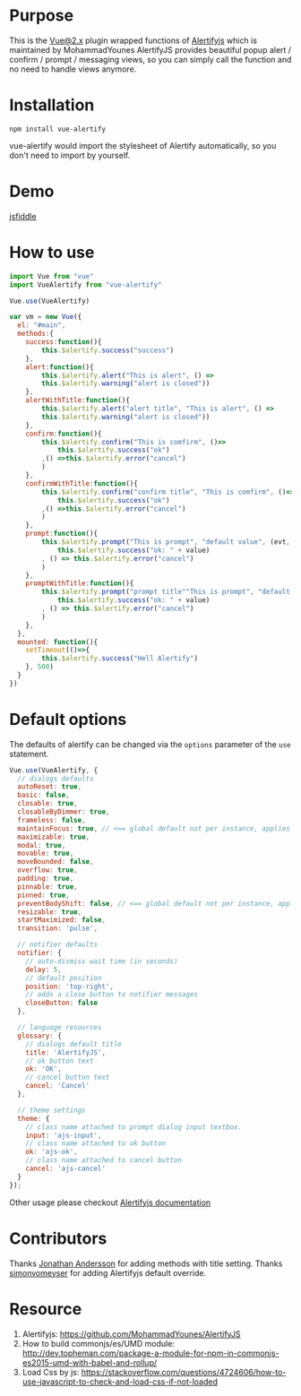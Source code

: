 # Purpose
This is the Vue@2.x plugin wrapped functions of [Alertifyjs](https://github.com/MohammadYounes/AlertifyJS) which is maintained by MohammadYounes
AlertifyJS provides beautiful popup alert / confirm / prompt / messaging views, so you can simply call the function and no need to handle views anymore.

# Installation
```
npm install vue-alertify
```
vue-alertify would import the stylesheet of Alertify automatically, so you don't need to import by yourself.

# Demo
[jsfiddle](https://jsfiddle.net/sj82516/vv9v9crt/)

# How to use
```javascript
import Vue from "vue"
import VueAlertify from "vue-alertify"

Vue.use(VueAlertify)

var vm = new Vue({
  el: "#main",
  methods:{
  	success:function(){
    	this.$alertify.success("success")
    },
    alert:function(){
    	this.$alertify.alert("This is alert", () =>
        this.$alertify.warning("alert is closed"))
    },
    alertWithTitle:function(){
    	this.$alertify.alert("alert title", "This is alert", () =>
        this.$alertify.warning("alert is closed"))
    },
    confirm:function(){
    	this.$alertify.confirm("This is comfirm", ()=>
        	this.$alertify.success("ok")
        ,() =>this.$alertify.error("cancel")
        )
    },
    confirmWithTitle:function(){
    	this.$alertify.confirm("confirm title", "This is comfirm", ()=>
        	this.$alertify.success("ok")
        ,() =>this.$alertify.error("cancel")
        )
    },
    prompt:function(){
    	this.$alertify.prompt("This is prompt", "default value", (evt, value)=>
        	this.$alertify.success("ok: " + value)
        , () => this.$alertify.error("cancel")
        )
    },
    promptWithTitle:function(){
    	this.$alertify.prompt("prompt title""This is prompt", "default value", (evt, value)=>
        	this.$alertify.success("ok: " + value)
        , () => this.$alertify.error("cancel")
        )
    },
  },
  mounted: function(){
  	setTimeout(()=>{
    	this.$alertify.success("Hell Alertify")
    }, 500)
  }
})
```
# Default options

The defaults of alertify can be changed via the `options` parameter of the `use` statement.

```javascript
Vue.use(VueAlertify, {
  // dialogs defaults
  autoReset: true,
  basic: false,
  closable: true,
  closableByDimmer: true,
  frameless: false,
  maintainFocus: true, // <== global default not per instance, applies to all dialogs
  maximizable: true,
  modal: true,
  movable: true,
  moveBounded: false,
  overflow: true,
  padding: true,
  pinnable: true,
  pinned: true,
  preventBodyShift: false, // <== global default not per instance, applies to all dialogs
  resizable: true,
  startMaximized: false,
  transition: 'pulse',

  // notifier defaults
  notifier: {
    // auto-dismiss wait time (in seconds)
    delay: 5,
    // default position
    position: 'top-right',
    // adds a close button to notifier messages
    closeButton: false
  },

  // language resources
  glossary: {
    // dialogs default title
    title: 'AlertifyJS',
    // ok button text
    ok: 'OK',
    // cancel button text
    cancel: 'Cancel'
  },

  // theme settings
  theme: {
    // class name attached to prompt dialog input textbox.
    input: 'ajs-input',
    // class name attached to ok button
    ok: 'ajs-ok',
    // class name attached to cancel button
    cancel: 'ajs-cancel'
  }
});
```


Other usage please checkout [Alertifyjs documentation](http://alertifyjs.com/guide.html)

# Contributors
Thanks [Jonathan Andersson](https://github.com/ja1984) for adding methods with title setting.
Thanks [simonvomeyser](https://github.com/simonvomeyser) for adding Alertifyjs default override. 

# Resource
1. Alertifyjs: https://github.com/MohammadYounes/AlertifyJS
2. How to build commonjs/es/UMD module: http://dev.topheman.com/package-a-module-for-npm-in-commonjs-es2015-umd-with-babel-and-rollup/
3. Load Css by js: https://stackoverflow.com/questions/4724606/how-to-use-javascript-to-check-and-load-css-if-not-loaded